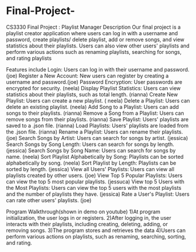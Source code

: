# Final-Project-

CS3330 Final Project : Playlist Manager
Description
Our final project is a playlist creator application where users can log in with a username and password, create playlists/ delete playlist, add or remove songs, and view statistics about their playlists. Users can also view other users' playlists and perform various actions such as renaming playlists, searching for songs, and rating playlists

Features include
Login: Users can log in with their username and password. (joe)
Register a New Account: New users can register by creating a username and password.(joe)
Password Encryption: User passwords are encrypted for security. (neela)
Display Playlist Statistics: Users can view statistics about their playlists, such as total length. (rianna)
Create New Playlist: Users can create a new playlist. ( neela)
Delete a Playlist: Users can delete an existing playlist. (neela)
Add Song to a Playlist: Users can add songs to their playlists. (rianna)
Remove a Song from a Playlist: Users can remove songs from their playlists. (rianna)
Save Playlist: Users' playlists are saved to a .json file. (rianna)
Load Playlists: Users' playlists are loaded from the .json file. (rianna)
Rename a Playlist: Users can rename their playlists. (joe)
Search Songs by Artist: Users can search for songs by artist. (jessica)
Search Songs by Song Length: Users can search for songs by length. (jessica)
Search Songs by Song Name: Users can search for songs by name. (neela)
Sort Playlist Alphabetically by Song: Playlists can be sorted alphabetically by song. (neela)
Sort Playlist by Length: Playlists can be sorted by length. (jessica)
View all Users' Playlists: Users can view all playlists created by other users. (joe)
View Top 5 Popular Playlists: Users can view the top 5 most popular playlists. (jessuca)
View top 5 Users with the Most Playlists: Users can view the top 5 users with the most playlists and the number of playlists they have. (jessica)
Rate a User's Playlist: Users can rate other users' playlists. (joe)

Program Walkthrough(shown in demo on youtube)
1)At program initialization, the user logs in or registers.
2)After logging in, the user interacts with their playlists, including creating, deleting, adding, or removing songs.
3)The program stores and retrieves the data 
4)Users can perform various actions on playlists, such as renaming, searching, sorting, and rating.
